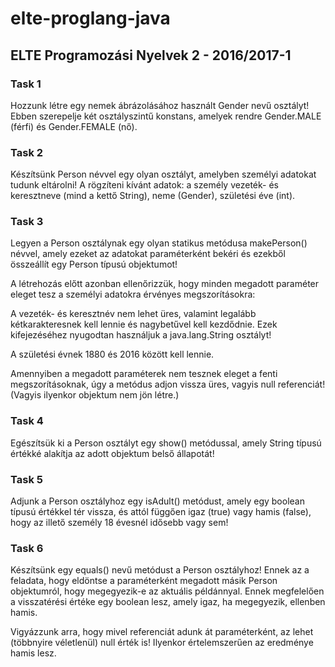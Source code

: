 # elte-proglang-java

## ELTE Programozási Nyelvek 2 - 2016/2017-1

### Task 1

Hozzunk létre egy nemek ábrázolásához használt Gender nevű osztályt! Ebben szerepelje két osztályszintű konstans, amelyek rendre Gender.MALE (férfi) és Gender.FEMALE (nő).

### Task 2

Készítsünk Person névvel egy olyan osztályt, amelyben személyi adatokat tudunk eltárolni! A rögzíteni kívánt adatok: a személy vezeték- és keresztneve (mind a kettő String), neme (Gender), születési éve (int).

### Task 3

Legyen a Person osztálynak egy olyan statikus metódusa makePerson() névvel, amely ezeket az adatokat paraméterként bekéri és ezekből összeállít egy Person típusú objektumot!

A létrehozás előtt azonban ellenőrizzük, hogy minden megadott paraméter eleget tesz a személyi adatokra érvényes megszorításokra:

A vezeték- és keresztnév nem lehet üres, valamint legalább kétkarakteresnek kell lennie és nagybetűvel kell kezdődnie. Ezek kifejezéséhez nyugodtan használjuk a java.lang.String osztályt!

A születési évnek 1880 és 2016 között kell lennie.

Amennyiben a megadott paraméterek nem tesznek eleget a fenti megszorításoknak, úgy a metódus adjon vissza üres, vagyis null referenciát! (Vagyis ilyenkor objektum nem jön létre.)

### Task 4

Egészítsük ki a Person osztályt egy show() metódussal, amely String típusú értékké alakítja az adott objektum belső állapotát!

### Task 5

Adjunk a Person osztályhoz egy isAdult() metódust, amely egy boolean típusú értékkel tér vissza, és attól függően igaz (true) vagy hamis (false), hogy az illető személy 18 évesnél idősebb vagy sem!

### Task 6

Készítsünk egy equals() nevű metódust a Person osztályhoz! Ennek az a feladata, hogy eldöntse a paraméterként megadott másik Person objektumról, hogy megegyezik-e az aktuális példánnyal. Ennek megfelelően a visszatérési értéke egy boolean lesz, amely igaz, ha megegyezik, ellenben hamis.

Vigyázzunk arra, hogy mivel referenciát adunk át paraméterként, az lehet (többnyire véletlenül) null érték is! Ilyenkor értelemszerűen az eredménye hamis lesz.
